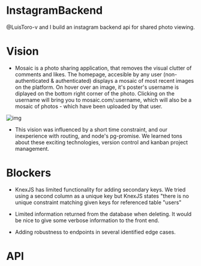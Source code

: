 # InstagramBackend

@LuisToro-v and I build an instagram backend api for shared photo viewing.

# Vision

- Mosaic is a photo sharing application, that removes the visual clutter of comments and likes. The homepage, accesible by any user (non-authenticated & authenticated) displays a mosaic of most recent images on the platform. On hover over an image, it's poster's username is diplayed on the bottom right corner of the photo. Clicking on the username will bring you to mosaic.com/:username, which will also be a mosaic of photos - which have been uploaded by that user.

![img](https://i2.wp.com/css-tricks.com/wp-content/uploads/2011/07/seamless.png?ssl=1)

- This vision was influenced by a short time constraint, and our inexperience with routing, and node's pg-promise. We learned tons about these exciting technologies, version control and kanban project management.

# Blockers

- KnexJS has limited functionality for adding secondary keys. We tried using a second column as a unique key but KnexJS states "there is no unique constraint matching given keys for referenced table "users"

- Limited information returned from the database when deleting. It would be nice to give some verbose information to the front end.

- Adding robustness to endpoints in several identified edge cases.

# API
